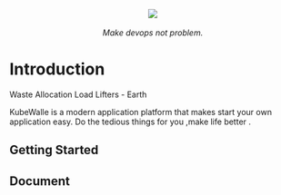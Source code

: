 <div style="text-align: center">
  <p align="center">
    <img src="https://raw.githubusercontent.com/cit965/kubewalle/main/docs/resources/logo.png">
    <br><br>
    <i>Make devops not problem.</i>
  </p>
</div>

# Introduction

Waste Allocation Load Lifters - Earth

KubeWalle is a modern application  platform that makes start your own application easy. Do the tedious things for you ,make life better .

## Getting Started

## Document
